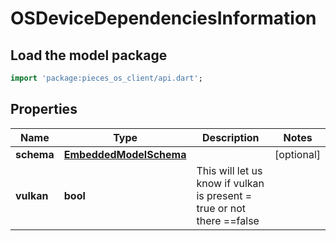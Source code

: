 # OSDeviceDependenciesInformation

## Load the model package
```dart
import 'package:pieces_os_client/api.dart';
```

## Properties
Name | Type | Description | Notes
------------ | ------------- | ------------- | -------------
**schema** | [**EmbeddedModelSchema**](EmbeddedModelSchema) |  | [optional] 
**vulkan** | **bool** | This will let us know if vulkan is present = true or not there ==false | 




